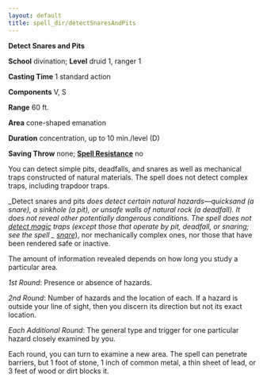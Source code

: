 ```yaml
---
layout: default
title: spell_dir/detectSnaresAndPits
---
```

 **Detect Snares and Pits**

**School** divination; **Level** druid 1, ranger 1

**Casting Time** 1 standard action

**Components** V, S

**Range** 60 ft.

**Area** cone-shaped emanation

**Duration** concentration, up to 10 min./level (D)

**Saving Throw** none; **[Spell Resistance](../glossary#_spell-resistance)** no

You can detect simple pits, deadfalls, and snares as well as mechanical traps constructed of natural materials. The spell does not detect complex traps, including trapdoor traps.

_Detect snares and pits _does detect certain natural hazards—quicksand (a snare), a sinkhole (a pit), or unsafe walls of natural rock (a deadfall). It does not reveal other potentially dangerous conditions. The spell does not [detect magic](detectMagic#_detect-magic) traps (except those that operate by pit, deadfall, or snaring; see the spell _ [snare](snare#_snare)_), nor mechanically complex ones, nor those that have been rendered safe or inactive.

The amount of information revealed depends on how long you study a particular area.

_1st Round_: Presence or absence of hazards.

_2nd Round_: Number of hazards and the location of each. If a hazard is outside your line of sight, then you discern its direction but not its exact location.

_Each Additional Round_: The general type and trigger for one particular hazard closely examined by you.

Each round, you can turn to examine a new area. The spell can penetrate barriers, but 1 foot of stone, 1 inch of common metal, a thin sheet of lead, or 3 feet of wood or dirt blocks it.


